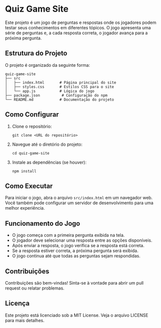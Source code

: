 # Quiz Game Site

Este projeto é um jogo de perguntas e respostas onde os jogadores podem testar seus conhecimentos em diferentes tópicos. O jogo apresenta uma série de perguntas e, a cada resposta correta, o jogador avança para a próxima pergunta.

## Estrutura do Projeto

O projeto é organizado da seguinte forma:

```
quiz-game-site
├── src
│   ├── index.html       # Página principal do site
│   ├── styles.css       # Estilos CSS para o site
│   └── app.js           # Lógica do jogo
├── package.json          # Configuração do npm
└── README.md            # Documentação do projeto
```

## Como Configurar

1. Clone o repositório:
   ```
   git clone <URL do repositório>
   ```

2. Navegue até o diretório do projeto:
   ```
   cd quiz-game-site
   ```

3. Instale as dependências (se houver):
   ```
   npm install
   ```

## Como Executar

Para iniciar o jogo, abra o arquivo `src/index.html` em um navegador web. Você também pode configurar um servidor de desenvolvimento para uma melhor experiência.

## Funcionamento do Jogo

- O jogo começa com a primeira pergunta exibida na tela.
- O jogador deve selecionar uma resposta entre as opções disponíveis.
- Após enviar a resposta, o jogo verifica se a resposta está correta.
- Se a resposta estiver correta, a próxima pergunta será exibida.
- O jogo continua até que todas as perguntas sejam respondidas.

## Contribuições

Contribuições são bem-vindas! Sinta-se à vontade para abrir um pull request ou relatar problemas.

## Licença

Este projeto está licenciado sob a MIT License. Veja o arquivo LICENSE para mais detalhes.
